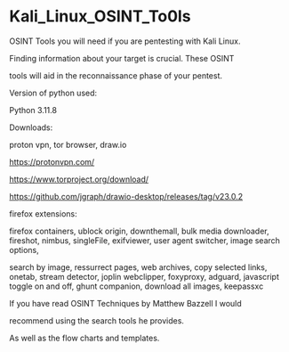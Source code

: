 # Kali_Linux_OSINT_To0ls

OSINT Tools you will need if you are pentesting with Kali Linux.

Finding information about your target is crucial. These OSINT 

tools will aid in the reconnaissance phase of your pentest.

Version of python used:

Python 3.11.8

Downloads:

proton vpn, tor browser, draw.io

https://protonvpn.com/

https://www.torproject.org/download/

https://github.com/jgraph/drawio-desktop/releases/tag/v23.0.2

firefox extensions:

firefox containers, ublock origin, downthemall, bulk media downloader, fireshot, nimbus, singleFile, exifviewer, user agent switcher, image search options,

search by image, ressurrect pages, web archives, copy selected links, onetab, stream detector, joplin webclipper, foxyproxy, adguard, javascript toggle on and off, ghunt companion, download all images, keepassxc


If you have read OSINT Techniques by Matthew Bazzell I would 

recommend using the search tools he provides.

As well as the flow charts and templates.
